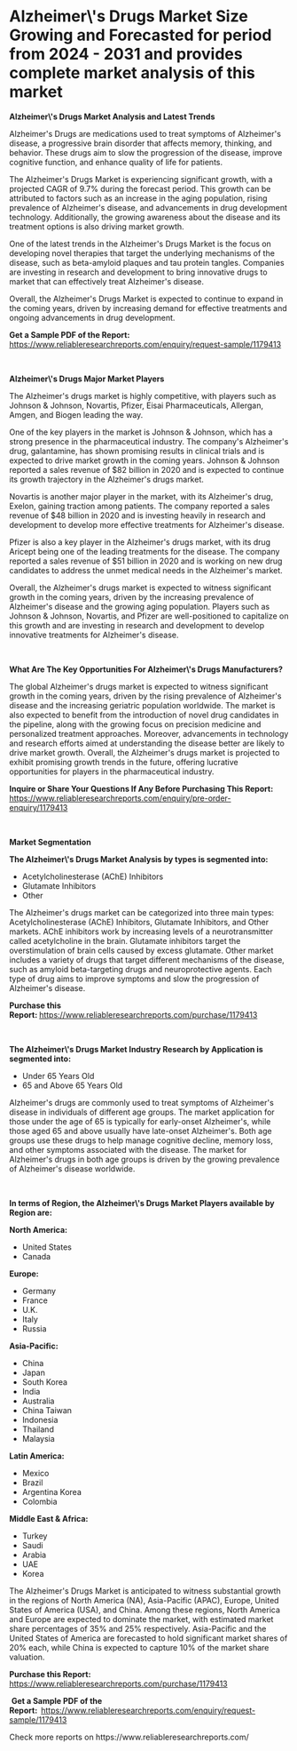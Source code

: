 <p><h1>Alzheimer\'s Drugs Market Size Growing and Forecasted for period from 2024 - 2031 and provides complete market analysis of this market</h1></p><p><strong>Alzheimer\'s Drugs Market Analysis and Latest Trends</strong></p>
<p><p>Alzheimer's Drugs are medications used to treat symptoms of Alzheimer's disease, a progressive brain disorder that affects memory, thinking, and behavior. These drugs aim to slow the progression of the disease, improve cognitive function, and enhance quality of life for patients.</p><p>The Alzheimer's Drugs Market is experiencing significant growth, with a projected CAGR of 9.7% during the forecast period. This growth can be attributed to factors such as an increase in the aging population, rising prevalence of Alzheimer's disease, and advancements in drug development technology. Additionally, the growing awareness about the disease and its treatment options is also driving market growth.</p><p>One of the latest trends in the Alzheimer's Drugs Market is the focus on developing novel therapies that target the underlying mechanisms of the disease, such as beta-amyloid plaques and tau protein tangles. Companies are investing in research and development to bring innovative drugs to market that can effectively treat Alzheimer's disease.</p><p>Overall, the Alzheimer's Drugs Market is expected to continue to expand in the coming years, driven by increasing demand for effective treatments and ongoing advancements in drug development.</p></p>
<p><strong>Get a Sample PDF of the Report:&nbsp;</strong> <a href="https://www.reliableresearchreports.com/enquiry/request-sample/1179413">https://www.reliableresearchreports.com/enquiry/request-sample/1179413</a></p>
<p>&nbsp;</p>
<p><strong>Alzheimer\'s Drugs Major Market Players</strong></p>
<p><p>The Alzheimer's drugs market is highly competitive, with players such as Johnson & Johnson, Novartis, Pfizer, Eisai Pharmaceuticals, Allergan, Amgen, and Biogen leading the way. </p><p>One of the key players in the market is Johnson & Johnson, which has a strong presence in the pharmaceutical industry. The company's Alzheimer's drug, galantamine, has shown promising results in clinical trials and is expected to drive market growth in the coming years. Johnson & Johnson reported a sales revenue of $82 billion in 2020 and is expected to continue its growth trajectory in the Alzheimer's drugs market.</p><p>Novartis is another major player in the market, with its Alzheimer's drug, Exelon, gaining traction among patients. The company reported a sales revenue of $48 billion in 2020 and is investing heavily in research and development to develop more effective treatments for Alzheimer's disease.</p><p>Pfizer is also a key player in the Alzheimer's drugs market, with its drug Aricept being one of the leading treatments for the disease. The company reported a sales revenue of $51 billion in 2020 and is working on new drug candidates to address the unmet medical needs in the Alzheimer's market.</p><p>Overall, the Alzheimer's drugs market is expected to witness significant growth in the coming years, driven by the increasing prevalence of Alzheimer's disease and the growing aging population. Players such as Johnson & Johnson, Novartis, and Pfizer are well-positioned to capitalize on this growth and are investing in research and development to develop innovative treatments for Alzheimer's disease.</p></p>
<p>&nbsp;</p>
<p><strong>What Are The Key Opportunities For Alzheimer\'s Drugs Manufacturers?</strong></p>
<p><p>The global Alzheimer's drugs market is expected to witness significant growth in the coming years, driven by the rising prevalence of Alzheimer's disease and the increasing geriatric population worldwide. The market is also expected to benefit from the introduction of novel drug candidates in the pipeline, along with the growing focus on precision medicine and personalized treatment approaches. Moreover, advancements in technology and research efforts aimed at understanding the disease better are likely to drive market growth. Overall, the Alzheimer's drugs market is projected to exhibit promising growth trends in the future, offering lucrative opportunities for players in the pharmaceutical industry.</p></p>
<p><strong>Inquire or Share Your Questions If Any Before Purchasing This Report:</strong> <a href="https://www.reliableresearchreports.com/enquiry/pre-order-enquiry/1179413">https://www.reliableresearchreports.com/enquiry/pre-order-enquiry/1179413</a></p>
<p>&nbsp;</p>
<p><strong>Market Segmentation</strong></p>
<p><strong>The Alzheimer\'s Drugs Market Analysis by types is segmented into:</strong></p>
<p><ul><li>Acetylcholinesterase (AChE) Inhibitors</li><li>Glutamate Inhibitors</li><li>Other</li></ul></p>
<p><p>The Alzheimer's drugs market can be categorized into three main types: Acetylcholinesterase (AChE) Inhibitors, Glutamate Inhibitors, and Other markets. AChE inhibitors work by increasing levels of a neurotransmitter called acetylcholine in the brain. Glutamate inhibitors target the overstimulation of brain cells caused by excess glutamate. Other market includes a variety of drugs that target different mechanisms of the disease, such as amyloid beta-targeting drugs and neuroprotective agents. Each type of drug aims to improve symptoms and slow the progression of Alzheimer's disease.</p></p>
<p><strong>Purchase this Report:&nbsp;</strong><a href="https://www.reliableresearchreports.com/purchase/1179413">https://www.reliableresearchreports.com/purchase/1179413</a></p>
<p>&nbsp;</p>
<p><strong>The Alzheimer\'s Drugs Market Industry Research by Application is segmented into:</strong></p>
<p><ul><li>Under 65 Years Old</li><li>65 and Above 65 Years Old</li></ul></p>
<p><p>Alzheimer's drugs are commonly used to treat symptoms of Alzheimer's disease in individuals of different age groups. The market application for those under the age of 65 is typically for early-onset Alzheimer's, while those aged 65 and above usually have late-onset Alzheimer's. Both age groups use these drugs to help manage cognitive decline, memory loss, and other symptoms associated with the disease. The market for Alzheimer's drugs in both age groups is driven by the growing prevalence of Alzheimer's disease worldwide.</p></p>
<p>&nbsp;</p>
<p><strong>In terms of Region, the Alzheimer\'s Drugs Market Players available by Region are:</strong></p>
<p>
    <p> <strong> North America: </strong>
        <ul>
            <li>United States</li>
            <li>Canada</li>
        </ul>
        </p> 
    <p> <strong> Europe: </strong>
        <ul>
            <li>Germany</li>
            <li>France</li>
            <li>U.K.</li>
            <li>Italy</li>
            <li>Russia</li>
        </ul>
        </p> 
    <p> <strong> Asia-Pacific: </strong>
        <ul>
            <li>China</li>
            <li>Japan</li>
            <li>South Korea</li>
            <li>India</li>
            <li>Australia</li>
            <li>China Taiwan</li>
            <li>Indonesia</li>
            <li>Thailand</li>
            <li>Malaysia</li>
        </ul>
        </p> 
    <p> <strong> Latin America: </strong>
        <ul>
            <li>Mexico</li>
            <li>Brazil</li>
            <li>Argentina Korea</li>
            <li>Colombia</li>
        </ul>
        </p> 
    <p> <strong> Middle East & Africa: </strong>
        <ul>
            <li>Turkey</li>
            <li>Saudi</li>
            <li>Arabia</li>
            <li>UAE</li>
            <li>Korea</li>
        </ul>
    </p>
    </p>
<p><p>The Alzheimer's Drugs Market is anticipated to witness substantial growth in the regions of North America (NA), Asia-Pacific (APAC), Europe, United States of America (USA), and China. Among these regions, North America and Europe are expected to dominate the market, with estimated market share percentages of 35% and 25% respectively. Asia-Pacific and the United States of America are forecasted to hold significant market shares of 20% each, while China is expected to capture 10% of the market share valuation.</p></p>
<p><strong>Purchase this Report: </strong><a href="https://www.reliableresearchreports.com/purchase/1179413">https://www.reliableresearchreports.com/purchase/1179413</a></p>
<p>&nbsp;<strong>Get a Sample PDF of the Report:&nbsp;&nbsp;</strong><a href="https://www.reliableresearchreports.com/enquiry/request-sample/1179413">https://www.reliableresearchreports.com/enquiry/request-sample/1179413</a></p>
<p><strong></strong></p>
<p>Check more reports on https://www.reliableresearchreports.com/</p>